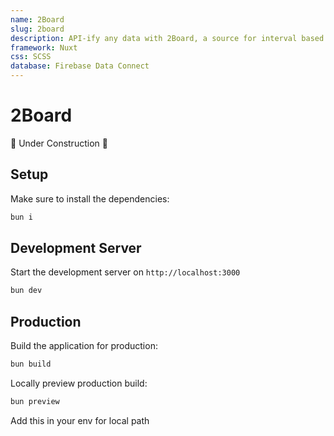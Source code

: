```yaml
---
name: 2Board
slug: 2board
description: API-ify any data with 2Board, a source for interval based data collection and analysis.
framework: Nuxt
css: SCSS
database: Firebase Data Connect
---
```


# 2Board

🚧 Under Construction 🚧

## Setup

Make sure to install the dependencies:

```bash
bun i
```

## Development Server

Start the development server on `http://localhost:3000`

```bash
bun dev
```

## Production

Build the application for production:

```bash
bun build
```

Locally preview production build:

```bash
bun preview
```

Add this in your env for local path

```LOCAL_EXECUTABLE_PATH="~/.cache/puppeteer/chrome/mac_arm-130.0.6723.69/chrome-mac-arm64/Google Chrome for Testing.app/Contents/MacOS/Google Chrome for Testing"

```
